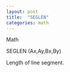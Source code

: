 ```yaml
---
layout: post
title:  "SEGLEN"
categories: math
---
```

Math

SEGLEN (Ax,Ay,Bx,By)

Length of line segment.

